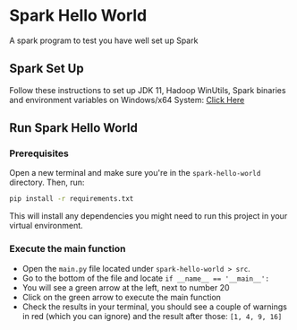 # Spark Hello World
A spark program to test you have well set up Spark 

## Spark Set Up
Follow these instructions to set up JDK 11, Hadoop WinUtils, Spark binaries and environment variables on Windows/x64 System: [Click Here](https://app.tango.us/app/workflow/Setting-up-JDK--Hadoop-WinUtils--Spark-binaries-and-environment-variables-on-Windows-x64-System-ce23bd438117424c87009b2ac1fc82bd) 

## Run Spark Hello World
### Prerequisites
Open a new terminal and make sure you're in the `spark-hello-world` directory. Then, run:

```bash
pip install -r requirements.txt
```

This will install any dependencies you might need to run this project in your virtual environment.


### Execute the main function
* Open the `main.py` file located under `spark-hello-world > src`.
* Go to the bottom of the file and locate `if __name__ == '__main__':`
* You will see a green arrow at the left, next to number 20
* Click on the green arrow to execute the main function
* Check the results in your terminal, you should see a couple of warnings in red (which you can ignore) and the result after those: `[1, 4, 9, 16]`
